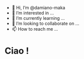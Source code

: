 - 👋 Hi, I’m @damiano-maka
- 👀 I’m interested in ...
- 🌱 I’m currently learning ...
- 💞️ I’m looking to collaborate on ...
- 📫 How to reach me ...
<h1>Ciao !</h1>
<!---
damiano-maka/damiano-maka is a ✨ special ✨ repository because its `README.md` (this file) appears on your GitHub profile.
You can click the Preview link to take a look at your changes.
--->
